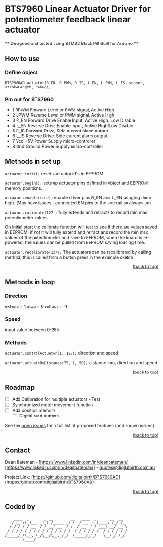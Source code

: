 <div id="top"></div>

# BTS7960 Linear Actuator Driver for potentiometer feedback linear actuator

** Designed and tested using STM32 Black Pill
Built for Arduino **

## How to use

### Define object

`BTS7960AD actuator(R_EN, R_PWM, R_IS, L_EN, L_PWM, L_IS, sensor, strokeLength, debug);`

### Pin out for BTS7960
- 1 RPWM Forward Level or PWM signal, Active High
- 2 LPWM Reverse Level or PWM signal, Active High
- 3 R_EN Forward Drive Enable Input, Active High/ Low Disable
- 4 L_EN Reverse Drive Enable Input, Active High/Low Disable
- 5 R_IS Forward Drive, Side current alarm output
- 6 L_IS Reverse Drive, Side current alarm output
- 7 Vcc +5V Power Supply micro-controller
- 8 Gnd Ground Power Supply micro-controller

## Methods in set up

`actuator.init();`      resets actuator id's in EEPROM.

`actuator.begin();`     sets up actuator pins defined in object and EEPROM memory positions.

`actuator.enable(true);`  enable driver pins R_EN and L_EN bringing them high. (May have issues - connected EN pins to the +ve rail so always on)

`actuator.calibrate(127);`   fully extends and retracts to record min max potentiometer values.

On initial start the calibrate function will test to see if there are values saved in EEPROM, if not it will fully extend and retract and record the min max values of the potentiometer and save to EEPROM, when the board is re-powered, the values can be pulled from EEPROM saving loading time.

 
`actuator.recalibrate(127);`   The actuators can be recalibrated by calling method, this is called from a button press in the example sketch.

<p align="right">(<a href="#top">back to top</a>)</p>

## Methods in loop

### Direction

extend  = 1             stop    = 0             retract = -1


### Speed

input value between 0-255

### Methods

`actuator.controlActuator(1, 127);` direction and speed

`actuator.actuateByDistance(75, 1, 50);` distance mm, direction and speed

<p align="right">(<a href="#top">back to top</a>)</p>

<!-- ROADMAP -->
## Roadmap

- [ ] Add Calibration for multiple actuators - Test
- [ ] Synchronized motor movement function
- [ ] Add position memory
    - [ ] Digital read buttons

See the [open issues](https://github.com/digitalbirth/BTS7960AD/issues) for a full list of proposed features (and known issues).

<p align="right">(<a href="#top">back to top</a>)</p>


<!-- CONTACT -->
## Contact

Dean Bateman - [https://www.linkedin.com/in/deanbateman/](https://www.linkedin.com/in/deanbateman/) - quotes@digitalbirth.com.au

Project Link: [https://github.com/digitalbirth/BTS7960AD](https://github.com/digitalbirth/BTS7960AD)

<p align="right">(<a href="#top">back to top</a>)</p>


## Coded by


        ____  _       _ __        __   ____  _      __  __
       / __ \(_)___ _(_) /_____ _/ /  / __ )(_)____/ /_/ /_    
	  / / / / / __ `/ / __/ __ `/ /  / __  / / ___/ __/ __ \   
	 / /_/ / / /_/ / / /_/ /_/ / /  / /_/ / / /  / /_/ / / /  
	/_____/_/\__, /_/\__/\__,_/_/  /_____/_/_/   \__/_/ /_/ 
            /____/                                          